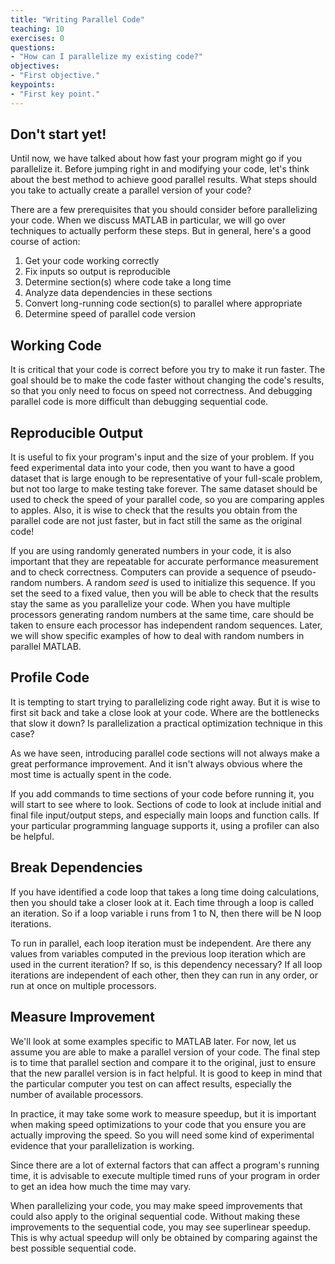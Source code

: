 ```yaml
---
title: "Writing Parallel Code"
teaching: 10
exercises: 0
questions:
- "How can I parallelize my existing code?"
objectives:
- "First objective."
keypoints:
- "First key point."
---
```


## Don't start yet! ##

Until now, we have talked about how fast your program might go if you parallelize it.  Before jumping right in and modifying your code, let's think about the best method to achieve good parallel results.  What steps should you take to actually create a parallel version of your code?

There are a few prerequisites that you should consider before parallelizing your code.  When we discuss MATLAB in particular, we will go over techniques to actually perform these steps.  But in general, here's a good course of action:

 1. Get your code working correctly
 1. Fix inputs so output is reproducible
 1. Determine section(s) where code take a long time
 1. Analyze data dependencies in these sections
 1. Convert long-running code section(s) to parallel where appropriate
 1. Determine speed of parallel code version

## Working Code ##

It is critical that your code is correct before you try to make it run faster.  The goal should be to make the code faster without changing the code's results, so that you only need to focus on speed not correctness.  And debugging parallel code is more difficult than debugging sequential code.

## Reproducible Output ##

It is useful to fix your program's input and the size of your problem.  If you feed experimental data into your code, then you want to have a good dataset that is large enough to be representative of your full-scale problem, but not too large to make testing take forever.  The same dataset should be used to check the speed of your parallel code, so you are comparing apples to apples.  Also, it is wise to check that the results you obtain from the parallel code are not just faster, but in fact still the same as the original code!

If you are using randomly generated numbers in your code, it is also important that they are repeatable for accurate performance measurement and to check correctness.  Computers can provide a sequence of pseudo-random numbers.  A random *seed* is used to initialize this sequence.  If you set the seed to a fixed value, then you will be able to check that the results stay the same as you parallelize your code.  When you have multiple processors generating random numbers at the same time, care should be taken to ensure each processor has independent random sequences.  Later, we will show specific examples of how to deal with random numbers in parallel MATLAB.

## Profile Code ##

It is tempting to start trying to parallelizing code right away.  But it is wise to first sit back and take a close look at your code.  Where are the bottlenecks that slow it down?  Is parallelization a practical optimization technique in this case?

As we have seen, introducing parallel code sections will not always make a great performance improvement.  And it isn't always obvious where the most time is actually spent in the code.

If you add commands to time sections of your code before running it, you will start to see where to look.  Sections of code to look at include initial and final file input/output steps, and especially main loops and function calls.  If your particular programming language supports it, using a profiler can also be helpful.

## Break Dependencies ##

If you have identified a code loop that takes a long time doing calculations, then you should take a closer look at it.  Each time through a loop is called an iteration.  So if a loop variable i runs from 1 to N, then there will be N loop iterations.

To run in parallel, each loop iteration must be independent.  Are there any values from variables computed in the previous loop iteration which are used in the current iteration?  If so, is this dependency necessary?  If all loop iterations are independent of each other, then they can run in any order, or run at once on multiple processors.

## Measure Improvement ##

We'll look at some examples specific to MATLAB later.  For now, let us assume you are able to make a parallel version of your code.  The final step is to time that parallel section and compare it to the original, just to ensure that the new parallel version is in fact helpful.  It is good to keep in mind that the particular computer you test on can affect results, especially the number of available processors.

In practice, it may take some work to measure speedup, but it is important when making speed optimizations to your code that you ensure you are actually improving the speed. So you will need some kind of experimental evidence that your parallelization is working.

Since there are a lot of external factors that can affect a program's running time, it is advisable to execute multiple timed runs of your program in order to get an idea how much the time may vary.

When parallelizing your code, you may make speed improvements that could also apply to the original sequential code.  Without making these improvements to the sequential code, you may see superlinear speedup.  This is why actual speedup will only be obtained by comparing against the best possible sequential code.

